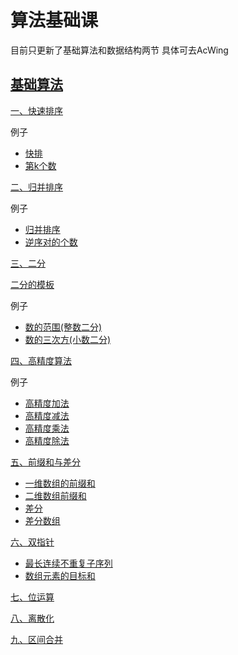 # 算法基础课
目前只更新了基础算法和数据结构两节
具体可去AcWing

## [基础算法](https://github.com/sunflower10086/Algorithm-Note/blob/master/%E7%AE%97%E6%B3%95%E5%9F%BA%E7%A1%80%E8%AF%BE/%E5%9F%BA%E7%A1%80%E7%AE%97%E6%B3%95.md)

[一、快速排序](https://github.com/sunflower10086/Algorithm-Note/blob/master/%E7%AE%97%E6%B3%95%E5%9F%BA%E7%A1%80%E8%AF%BE/%E5%9F%BA%E7%A1%80%E7%AE%97%E6%B3%95.md#%E4%B8%80%E5%BF%AB%E9%80%9F%E6%8E%92%E5%BA%8F)

例子

* [快排](https://github.com/sunflower10086/Algorithm-Note/blob/master/%E7%AE%97%E6%B3%95%E5%9F%BA%E7%A1%80%E8%AF%BE/%E5%9F%BA%E7%A1%80%E7%AE%97%E6%B3%95.md#1%E5%BF%AB%E9%80%9F%E6%8E%92%E5%BA%8F)
* [第k个数](https://github.com/sunflower10086/Algorithm-Note/blob/master/%E7%AE%97%E6%B3%95%E5%9F%BA%E7%A1%80%E8%AF%BE/%E5%9F%BA%E7%A1%80%E7%AE%97%E6%B3%95.md#2%E7%AC%ACk%E4%B8%AA%E6%95%B0)

[二、归并排序](https://github.com/sunflower10086/Algorithm-Note/blob/master/%E7%AE%97%E6%B3%95%E5%9F%BA%E7%A1%80%E8%AF%BE/%E5%9F%BA%E7%A1%80%E7%AE%97%E6%B3%95.md#%E4%BA%8C%E5%BD%92%E5%B9%B6%E6%8E%92%E5%BA%8F)

例子

* [归并排序](https://github.com/sunflower10086/Algorithm-Note/blob/master/%E7%AE%97%E6%B3%95%E5%9F%BA%E7%A1%80%E8%AF%BE/%E5%9F%BA%E7%A1%80%E7%AE%97%E6%B3%95.md#1%E5%BD%92%E5%B9%B6%E6%8E%92%E5%BA%8F)
* [逆序对的个数](https://github.com/sunflower10086/Algorithm-Note/blob/master/%E7%AE%97%E6%B3%95%E5%9F%BA%E7%A1%80%E8%AF%BE/%E5%9F%BA%E7%A1%80%E7%AE%97%E6%B3%95.md#2%E9%80%86%E5%BA%8F%E5%AF%B9%E7%9A%84%E4%B8%AA%E6%95%B0)

[三、二分](https://github.com/sunflower10086/Algorithm-Note/blob/master/%E7%AE%97%E6%B3%95%E5%9F%BA%E7%A1%80%E8%AF%BE/%E5%9F%BA%E7%A1%80%E7%AE%97%E6%B3%95.md#%E4%B8%89%E4%BA%8C%E5%88%86)

[二分的模板](https://github.com/sunflower10086/Algorithm-Note/blob/master/%E7%AE%97%E6%B3%95%E5%9F%BA%E7%A1%80%E8%AF%BE/%E5%9F%BA%E7%A1%80%E7%AE%97%E6%B3%95.md#%E4%BA%8C%E5%88%86%E7%9A%84%E6%A8%A1%E6%9D%BF)

例子

* [数的范围(整数二分)](https://github.com/sunflower10086/Algorithm-Note/blob/master/%E7%AE%97%E6%B3%95%E5%9F%BA%E7%A1%80%E8%AF%BE/%E5%9F%BA%E7%A1%80%E7%AE%97%E6%B3%95.md#%E6%95%B0%E7%9A%84%E8%8C%83%E5%9B%B4)
* [数的三次方(小数二分)](https://github.com/sunflower10086/Algorithm-Note/blob/master/%E7%AE%97%E6%B3%95%E5%9F%BA%E7%A1%80%E8%AF%BE/%E5%9F%BA%E7%A1%80%E7%AE%97%E6%B3%95.md#%E6%95%B0%E7%9A%84%E4%B8%89%E6%AC%A1%E6%96%B9%E6%A0%B9)

[四、高精度算法](https://github.com/sunflower10086/Algorithm-Note/blob/master/%E7%AE%97%E6%B3%95%E5%9F%BA%E7%A1%80%E8%AF%BE/%E5%9F%BA%E7%A1%80%E7%AE%97%E6%B3%95.md#%E5%9B%9B%E9%AB%98%E7%B2%BE%E5%BA%A6)

例子

* [高精度加法](https://github.com/sunflower10086/Algorithm-Note/blob/master/%E7%AE%97%E6%B3%95%E5%9F%BA%E7%A1%80%E8%AF%BE/%E5%9F%BA%E7%A1%80%E7%AE%97%E6%B3%95.md#%E9%AB%98%E7%B2%BE%E5%BA%A6%E5%8A%A0%E6%B3%95)
* [高精度减法](https://github.com/sunflower10086/Algorithm-Note/blob/master/%E7%AE%97%E6%B3%95%E5%9F%BA%E7%A1%80%E8%AF%BE/%E5%9F%BA%E7%A1%80%E7%AE%97%E6%B3%95.md#%E9%AB%98%E7%B2%BE%E5%BA%A6%E5%87%8F%E6%B3%95)
* [高精度乘法](https://github.com/sunflower10086/Algorithm-Note/blob/master/%E7%AE%97%E6%B3%95%E5%9F%BA%E7%A1%80%E8%AF%BE/%E5%9F%BA%E7%A1%80%E7%AE%97%E6%B3%95.md#%E9%AB%98%E7%B2%BE%E5%BA%A6%E4%B9%98%E6%B3%95)
* [高精度除法](https://github.com/sunflower10086/Algorithm-Note/blob/master/%E7%AE%97%E6%B3%95%E5%9F%BA%E7%A1%80%E8%AF%BE/%E5%9F%BA%E7%A1%80%E7%AE%97%E6%B3%95.md#%E9%AB%98%E7%B2%BE%E5%BA%A6%E9%99%A4%E6%B3%95)

[五、前缀和与差分](https://github.com/sunflower10086/Algorithm-Note/blob/master/%E7%AE%97%E6%B3%95%E5%9F%BA%E7%A1%80%E8%AF%BE/%E5%9F%BA%E7%A1%80%E7%AE%97%E6%B3%95.md#%E4%BA%94%E5%89%8D%E7%BC%80%E5%92%8C%E4%B8%8E%E5%B7%AE%E5%88%86)

* [一维数组的前缀和](https://github.com/sunflower10086/Algorithm-Note/blob/master/%E7%AE%97%E6%B3%95%E5%9F%BA%E7%A1%80%E8%AF%BE/%E5%9F%BA%E7%A1%80%E7%AE%97%E6%B3%95.md#%E4%B8%80%E7%BB%B4%E6%95%B0%E7%BB%84%E5%89%8D%E7%BC%80%E5%92%8C)
* [二维数组前缀和](https://github.com/sunflower10086/Algorithm-Note/blob/master/%E7%AE%97%E6%B3%95%E5%9F%BA%E7%A1%80%E8%AF%BE/%E5%9F%BA%E7%A1%80%E7%AE%97%E6%B3%95.md#%E4%BA%8C%E4%BD%8D%E6%95%B0%E7%BB%84%E7%9A%84%E5%89%8D%E7%BC%80%E5%92%8C)
* [差分](https://github.com/sunflower10086/Algorithm-Note/blob/master/%E7%AE%97%E6%B3%95%E5%9F%BA%E7%A1%80%E8%AF%BE/%E5%9F%BA%E7%A1%80%E7%AE%97%E6%B3%95.md#%E5%B7%AE%E5%88%86)
* [差分数组](https://github.com/sunflower10086/Algorithm-Note/blob/master/%E7%AE%97%E6%B3%95%E5%9F%BA%E7%A1%80%E8%AF%BE/%E5%9F%BA%E7%A1%80%E7%AE%97%E6%B3%95.md#%E5%B7%AE%E5%88%86%E6%95%B0%E7%BB%84)

[六、双指针](https://github.com/sunflower10086/Algorithm-Note/blob/master/%E7%AE%97%E6%B3%95%E5%9F%BA%E7%A1%80%E8%AF%BE/%E5%9F%BA%E7%A1%80%E7%AE%97%E6%B3%95.md#%E5%85%AD%E5%8F%8C%E6%8C%87%E9%92%88)

* [最长连续不重复子序列](https://github.com/sunflower10086/Algorithm-Note/blob/master/%E7%AE%97%E6%B3%95%E5%9F%BA%E7%A1%80%E8%AF%BE/%E5%9F%BA%E7%A1%80%E7%AE%97%E6%B3%95.md#%E6%9C%80%E9%95%BF%E8%BF%9E%E7%BB%AD%E4%B8%8D%E9%87%8D%E5%A4%8D%E5%AD%90%E5%BA%8F%E5%88%97)
* [数组元素的目标和](https://github.com/sunflower10086/Algorithm-Note/blob/master/%E7%AE%97%E6%B3%95%E5%9F%BA%E7%A1%80%E8%AF%BE/%E5%9F%BA%E7%A1%80%E7%AE%97%E6%B3%95.md#%E6%95%B0%E7%BB%84%E5%85%83%E7%B4%A0%E7%9A%84%E7%9B%AE%E6%A0%87%E5%92%8C)

[七、位运算](https://github.com/sunflower10086/Algorithm-Note/blob/master/%E7%AE%97%E6%B3%95%E5%9F%BA%E7%A1%80%E8%AF%BE/%E5%9F%BA%E7%A1%80%E7%AE%97%E6%B3%95.md#%E4%B8%83%E4%BD%8D%E8%BF%90%E7%AE%97)

[八、离散化](https://github.com/sunflower10086/Algorithm-Note/blob/master/%E7%AE%97%E6%B3%95%E5%9F%BA%E7%A1%80%E8%AF%BE/%E5%9F%BA%E7%A1%80%E7%AE%97%E6%B3%95.md#%E5%85%AB%E7%A6%BB%E6%95%A3%E5%8C%96)

[九、区间合并](https://github.com/sunflower10086/Algorithm-Note/blob/master/%E7%AE%97%E6%B3%95%E5%9F%BA%E7%A1%80%E8%AF%BE/%E5%9F%BA%E7%A1%80%E7%AE%97%E6%B3%95.md#%E4%B9%9D%E5%8C%BA%E9%97%B4%E5%90%88%E5%B9%B6)
